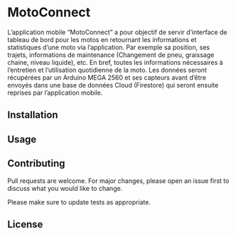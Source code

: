 # MotoConnect

L’application mobile “MotoConnect” a pour objectif de servir d’interface de tableau de bord pour les motos en retournant les informations et statistiques d’une moto via l’application.
Par exemple sa position, ses trajets, informations de maintenance (Changement de pneu, graissage chaine, niveau liquide), etc.
En bref, toutes les informations nécessaires à l’entretien et l’utilisation quotidienne de la moto.
Les données seront récupérées par un Arduino MEGA 2560 et ses capteurs avant d’être envoyés dans une base de données Cloud (Firestore) qui seront ensuite reprises par l’application mobile.

## Installation

## Usage

## Contributing

Pull requests are welcome. For major changes, please open an issue first
to discuss what you would like to change.

Please make sure to update tests as appropriate.

## License